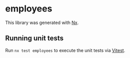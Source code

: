 # employees

This library was generated with [Nx](https://nx.dev).

## Running unit tests

Run `nx test employees` to execute the unit tests via [Vitest](https://vitest.dev/).
